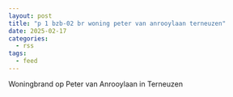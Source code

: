 ```yaml
---
layout: post
title: "p 1 bzb-02 br woning peter van anrooylaan terneuzen"
date: 2025-02-17
categories: 
  - rss
tags: 
  - feed
---
```


Woningbrand op Peter van Anrooylaan in Terneuzen
